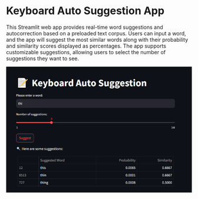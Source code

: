 # Keyboard Auto Suggestion App
This Streamlit web app provides real-time word suggestions and autocorrection based on a preloaded text corpus. Users can input a word, and the app will suggest the most similar words along with their probability and similarity scores displayed as percentages. The app supports customizable suggestions, allowing users to select the number of suggestions they want to see. 

![alt text](image.png)